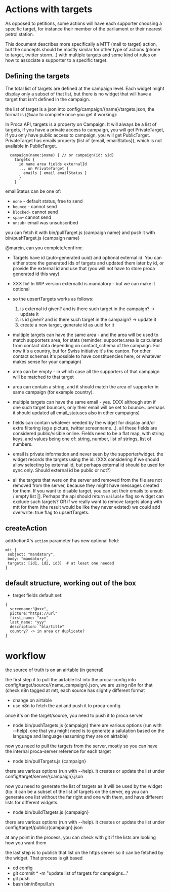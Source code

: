 # Actions with targets

As opposed to petitions, some actions will have each supporter choosing a specific target, for instance their member of the parliament or their nearest petrol station.

This document describes more specifically a MTT (mail to target) action, but the concepts should be mostly similar for other type of actions (phone to target, twitter storm...) with multiple targets and some kind of rules on how to associate a supporter to a specific target.

## Defining the targets

The total list of targets are defined at the campaign level. Each widget might display only a subset of that list, but there is no widget that will have a target that isn't defined in the campaign.

the list of target is a json into config/campaign/{name}/targets.json, the format is (@xav to complete once you get it working):

In Proca API, targets is a property on Campaign. It will always be a list of targets, if you have a private access to campaign, you will get PrivateTarget, if you only have public access to campaign, you will get PublicTarget.
PrivateTarget has emails property (list of {email, emailStatus}), which is not available in PublicTarget.

```
  campaign(name:$name) { // or campaign(id: $id)
    targets {
      id name area fields externalId
      ... on PrivateTarget {
        emails { email emailStatus }
      }
    }
```

emailStatus can be one of:

- `none` - default status, free to send
- `bounce` - cannot send
- `blocked`- cannot send
- `spam`- cannot send
- `unsub`- email was unsubscribed

you can fetch it with bin/pullTarget.js {campaign name}
and push it with bin/pushTarget.js {campaign name}

@marcin, can you complete/confirm:

- Targets have id (auto-generated uuid) and optional external id. You can either store the generated ids of targets and updated them later by id, or provide the external id and use that (you will not have to store proca generated id this way)
- XXX fix! In WIP version externalId is mandatory - but we can make it optional

- so the upsertTargets works as follows:

  1. is external id given? and is there such target in the campaign? -> update it
  2. is id given? and is there such target in the campaign? -> update it
  3. create a new target, generate id as uuid for it

- multiple targets can have the same area - and the area will be used to match supporters area, for stats (reminder: supporter.area is calculated from contact data depending on contact_schema of the campaign. For now it's a country, but for Swiss initiative it's the canton. For other contact schemas it's possible to have constituencies here, or whatever makes sense for your campaign)
- area can be empty - in which case all the supporters of that campaign will be matched to that target
- area can contain a string, and it should match the area of supporter in same campaign (for example country).
- multiple targets can have the same email - yes. (XXX although atm if one such target bounces, only their email will be set to bounce.. perhaps it should updated all email_statuses also in other campaigns)
- fields can contain whatever needed by the widget for display and/or extra filtering (eg a picture, twitter screenname...). all these fields are considered public/visible online. Fields need to be a flat map, with string keys, and values being one of: string, number, list of strings, list of numbers.
- email is private information and never seen by the supporter/widget. the widget records the targets using the id. (XXX considering if we should allow selecting by external id, but perhaps external id should be used for sync only. Should external id be public or not?)
- all the targets that were on the server and removed from the file are not removed from the server, because they might have messages created for them. If you want to disable target, you can set their emails to unsub / empty list []. Perhaps the api should return `mailable` flag so widget can exclude such targets? OR if we really want to remove targets along with mtt for them (the result would be like they never existed) we could add overwrite: true flag to upsertTargets.

## createAction

addActionX's `action` parameter has new optional field:

```
mtt {
 subject: "mandatory",
 body: "mandatory",
 targets: [id1, id2, id3]  # at least one needed
}

```

## default structure, working out of the box

- target fields default set:

```
{
  screename:"@xxx",
  picture:"https://url"
  first_name: "xxx"
  last_name: "yyy"
  description: "bla/title"
  country? -> in area or duplicate?
}
```

# workflow

the source of truth is on an airtable (in general)

the first step it to pull the airtable list into the proca-config into config/target/source/{name_campaign}.json, we are using n8n for that (check n8n tagged at mtt, each source has slightly different format

- change on airtable
- use n8n to fetch the api and push it to proca-config

once it's on the target/source, you need to push it to proca server

- node bin/pushTargets.js {campaign}
  there are various options (run with --help). one that you might need is to generate a salutation based on the language and language (assuming they are on airtable)

now you need to pull the targets from the server, mostly so you can have the internal proca-server reference for each target

- node bin/pullTargets.js {campaign}

there are various options (run with --help). it creates or update the list under config/target/server/{campaign}.json

now you need to generate the list of targets as it will be used by the widget (tip: it can be a subset of the list of targets on the server, eg you can generate one list without the far right and one with them, and have different lists for different widgets.

- node bin/buildTargets.js {campaign}

there are various options (run with --help). it creates or update the list under config/target/public/{campaign}.json

at any point in the process, you can check with git if the lists are looking how you want them

the last step is to publish that list on the https server so it can be fetched by the widget. That process is git based

- cd config
- git commit \* -m "update list of targets for campaigns..."
- git push
- bash bin/n8npull.sh
